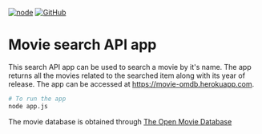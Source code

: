 
[![node](https://img.shields.io/node/v/passport.svg)](https://nodejs.org/en/)
[![GitHub](https://img.shields.io/github/license/mashape/apistatus.svg)](https://opensource.org/licenses/MIT)

# Movie search API app
This search API app can be used to search a movie by it's name. The app returns all the movies related to the searched item along with its year of release. The app can be accessed at https://movie-omdb.herokuapp.com.

``` bash
# To run the app
node app.js
```

The movie database is obtained through [The Open Movie Database](http://www.omdbapi.com/)
